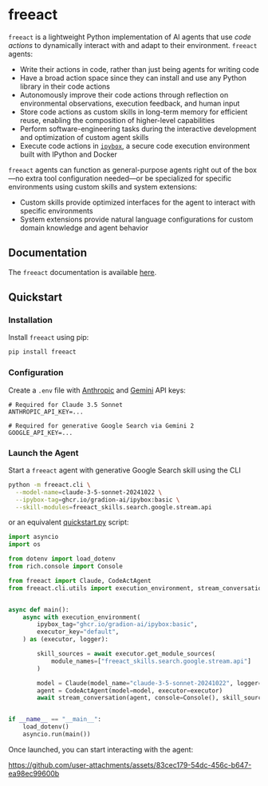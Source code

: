 # freeact

`freeact` is a lightweight Python implementation of AI agents that use *code actions* to dynamically interact with and adapt to their environment. `freeact` agents:

- Write their actions in code, rather than just being agents for writing code
- Have a broad action space since they can install and use any Python library in their code actions
- Autonomously improve their code actions through reflection on environmental observations, execution feedback, and human input
- Store code actions as custom skills in long-term memory for efficient reuse, enabling the composition of higher-level capabilities
- Perform software-engineering tasks during the interactive development and optimization of custom agent skills
- Execute code actions in [`ipybox`](https://gradion-ai.github.io/ipybox/), a secure code execution environment built with IPython and Docker

`freeact` agents can function as general-purpose agents right out of the box—no extra tool configuration needed—or be specialized for specific environments using custom skills and system extensions:

- Custom skills provide optimized interfaces for the agent to interact with specific environments
- System extensions provide natural language configurations for custom domain knowledge and agent behavior

## Documentation

The `freeact` documentation is available [here](https://gradion-ai.github.io/freeact/).

## Quickstart

### Installation

Install `freeact` using pip:

```bash
pip install freeact
```

### Configuration

Create a `.env` file with [Anthropic](https://console.anthropic.com/settings/keys) and [Gemini](https://aistudio.google.com/app/apikey) API keys:

```env title=".env"
# Required for Claude 3.5 Sonnet
ANTHROPIC_API_KEY=...

# Required for generative Google Search via Gemini 2
GOOGLE_API_KEY=...
```

### Launch the Agent

Start a `freeact` agent with generative Google Search skill using the CLI

```bash
python -m freeact.cli \
  --model-name=claude-3-5-sonnet-20241022 \
  --ipybox-tag=ghcr.io/gradion-ai/ipybox:basic \
  --skill-modules=freeact_skills.search.google.stream.api
```

or an equivalent [quickstart.py](freeact/examples/quickstart.py) script:

```python
import asyncio
import os

from dotenv import load_dotenv
from rich.console import Console

from freeact import Claude, CodeActAgent
from freeact.cli.utils import execution_environment, stream_conversation


async def main():
    async with execution_environment(
        ipybox_tag="ghcr.io/gradion-ai/ipybox:basic",
        executor_key="default",
    ) as (executor, logger):

        skill_sources = await executor.get_module_sources(
            module_names=["freeact_skills.search.google.stream.api"]
        )

        model = Claude(model_name="claude-3-5-sonnet-20241022", logger=logger)
        agent = CodeActAgent(model=model, executor=executor)
        await stream_conversation(agent, console=Console(), skill_sources=skill_sources)


if __name__ == "__main__":
    load_dotenv()
    asyncio.run(main())
```

Once launched, you can start interacting with the agent:

https://github.com/user-attachments/assets/83cec179-54dc-456c-b647-ea98ec99600b
